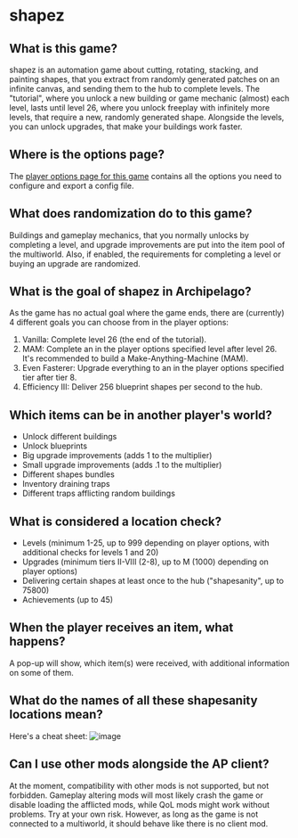 # shapez

## What is this game?

shapez is an automation game about cutting, rotating, stacking, and painting shapes, that you extract from randomly
generated patches on an infinite canvas, and sending them to the hub to complete levels. The "tutorial", where you
unlock a new building or game mechanic (almost) each level, lasts until level 26, where you unlock freeplay with 
infinitely more levels, that require a new, randomly generated shape. Alongside the levels, you can unlock upgrades,
that make your buildings work faster.

## Where is the options page?

The [player options page for this game](../player-options) contains all the options you need to configure
and export a config file.

## What does randomization do to this game?

Buildings and gameplay mechanics, that you normally unlocks by completing a level, and upgrade improvements are put 
into the item pool of the multiworld. Also, if enabled, the requirements for completing a level or buying an upgrade are
randomized.

## What is the goal of shapez in Archipelago?

As the game has no actual goal where the game ends, there are (currently) 4 different goals you can choose from in the 
player options:
1. Vanilla: Complete level 26 (the end of the tutorial).
2. MAM: Complete an in the player options specified level after level 26. It's recommended to build a 
Make-Anything-Machine (MAM).
3. Even Fasterer: Upgrade everything to an in the player options specified tier after tier 8.
4. Efficiency III: Deliver 256 blueprint shapes per second to the hub.

## Which items can be in another player's world?

- Unlock different buildings
- Unlock blueprints
- Big upgrade improvements (adds 1 to the multiplier)
- Small upgrade improvements (adds .1 to the multiplier)
- Different shapes bundles
- Inventory draining traps
- Different traps afflicting random buildings

## What is considered a location check?

- Levels (minimum 1-25, up to 999 depending on player options, with additional checks for levels 1 and 20)
- Upgrades (minimum tiers II-VIII (2-8), up to M (1000) depending on player options)
- Delivering certain shapes at least once to the hub ("shapesanity", up to 75800)
- Achievements (up to 45)

## When the player receives an item, what happens?

A pop-up will show, which item(s) were received, with additional information on some of them.

## What do the names of all these shapesanity locations mean?

Here's a cheat sheet:
![image](https://imgur.com/a/a2XCniX)

## Can I use other mods alongside the AP client?

At the moment, compatibility with other mods is not supported, but not forbidden. Gameplay altering mods will most
likely crash the game or disable loading the afflicted mods, while QoL mods might work without problems. Try at your own
risk. However, as long as the game is not connected to a multiworld, it should behave like there is no client mod.

